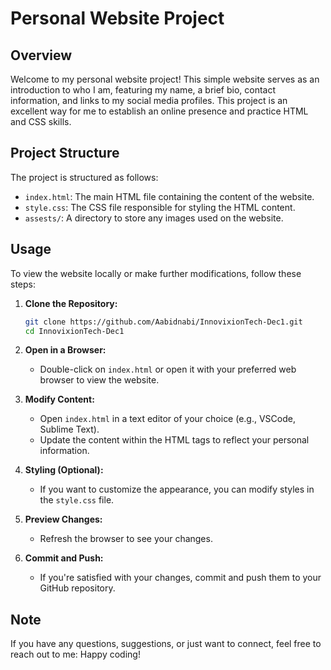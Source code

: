 # Personal Website Project

## Overview

Welcome to my personal website project! This simple website serves as an introduction to who I am, featuring my name, a brief bio, contact information, and links to my social media profiles. This project is an excellent way for me to establish an online presence and practice HTML and CSS skills.

## Project Structure

The project is structured as follows:

- `index.html`: The main HTML file containing the content of the website.
- `style.css`: The CSS file responsible for styling the HTML content.
- `assests/`: A directory to store any images used on the website.

## Usage

To view the website locally or make further modifications, follow these steps:

1. **Clone the Repository:**
    ```bash
    git clone https://github.com/Aabidnabi/InnovixionTech-Dec1.git
    cd InnovixionTech-Dec1
    ```

2. **Open in a Browser:**
    - Double-click on `index.html` or open it with your preferred web browser to view the website.

3. **Modify Content:**
    - Open `index.html` in a text editor of your choice (e.g., VSCode, Sublime Text).
    - Update the content within the HTML tags to reflect your personal information.

4. **Styling (Optional):**
    - If you want to customize the appearance, you can modify styles in the `style.css` file.

5. **Preview Changes:**
    - Refresh the browser to see your changes.

6. **Commit and Push:**
    - If you're satisfied with your changes, commit and push them to your GitHub repository.

## **Note**

If you have any questions, suggestions, or just want to connect, feel free to reach out to me:
Happy coding!
